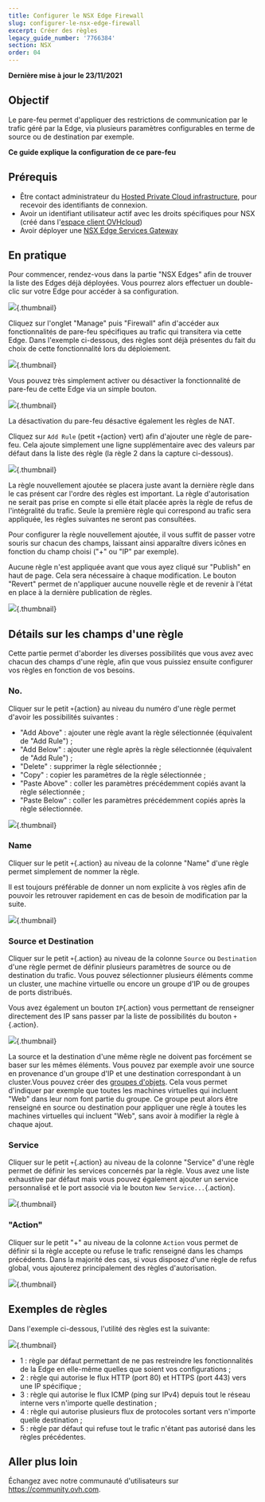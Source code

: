 ```yaml
---
title: Configurer le NSX Edge Firewall
slug: configurer-le-nsx-edge-firewall
excerpt: Créer des règles 
legacy_guide_number: '7766384'
section: NSX
order: 04
---
```


**Dernière mise à jour le 23/11/2021**

## Objectif

Le pare-feu permet d'appliquer des restrictions de communication par le trafic géré par la Edge, via plusieurs paramètres configurables en terme de source ou de destination par exemple.

**Ce guide explique la configuration de ce pare-feu**

## Prérequis

- Être contact administrateur du [Hosted Private Cloud infrastructure](https://www.ovhcloud.com/fr/enterprise/products/hosted-private-cloud/), pour recevoir des identifiants de connexion.
- Avoir un identifiant utilisateur actif avec les droits spécifiques pour NSX (créé dans l'[espace client OVHcloud](https://www.ovh.com/auth/?action=gotomanager&from=https://www.ovh.com/fr/&ovhSubsidiary=fr))
- Avoir déployer une [NSX Edge Services Gateway](https://docs.ovh.com/fr/private-cloud/comment-deployer-une-nsx-edge-gateway/)

## En pratique

Pour commencer, rendez-vous dans la partie "NSX Edges" afin de trouver la liste des Edges déjà déployées. Vous pourrez alors effectuer un double-clic sur votre Edge pour accéder à sa configuration.

![](images/content-docs-cloud-private-cloud-configure_edge_firewall-images-nsx_edge_firewall_1.jpg){.thumbnail}

Cliquez sur l'onglet "Manage" puis "Firewall" afin d'accéder aux fonctionnalités de pare-feu spécifiques au trafic qui transitera via cette Edge. Dans l'exemple ci-dessous, des règles sont déjà présentes du fait du choix de cette fonctionnalité lors du déploiement.

![](images/content-docs-cloud-private-cloud-configure_edge_firewall-images-nsx_edge_firewall_2.png){.thumbnail}

Vous pouvez très simplement activer ou désactiver la fonctionnalité de pare-feu de cette Edge via un simple bouton.

![](images/content-docs-cloud-private-cloud-configure_edge_firewall-images-nsx_edge_firewall_3.png){.thumbnail}

La désactivation du pare-feu désactive également les règles de NAT.

Cliquez sur `Add Rule` (petit `+`{action} vert) afin d'ajouter une règle de pare-feu. Cela ajoute simplement une ligne supplémentaire avec des valeurs par défaut dans la liste des règle (la règle 2 dans la capture ci-dessous).

![](images/content-docs-cloud-private-cloud-configure_edge_firewall-images-nsx_edge_firewall_4.png){.thumbnail}

La règle nouvellement ajoutée se placera juste avant la dernière règle dans le cas présent car l'ordre des règles est important. La règle d'autorisation ne serait pas prise en compte si elle était placée après la règle de refus de l'intégralité du trafic. Seule la première règle qui correspond au trafic sera appliquée, les règles suivantes ne seront pas consultées.

Pour configurer la règle nouvellement ajoutée, il vous suffit de passer votre souris sur chacun des champs, laissant ainsi apparaître divers icônes en fonction du champ choisi ("+" ou "IP" par exemple).

Aucune règle n'est appliquée avant que vous ayez cliqué sur "Publish" en haut de page. Cela sera nécessaire à chaque modification. Le bouton "Revert" permet de n'appliquer aucune nouvelle règle et de revenir à l'état en place à la dernière publication de règles.

![](images/content-docs-cloud-private-cloud-configure_edge_firewall-images-nsx_edge_firewall_5.png){.thumbnail}

## Détails sur les champs d'une règle

Cette partie permet d'aborder les diverses possibilités que vous avez avec chacun des champs d'une règle, afin que vous puissiez ensuite configurer vos règles en fonction de vos besoins.

### No.

Cliquer sur le petit `+`{action} au niveau du numéro d'une règle permet d'avoir les possibilités suivantes :

- "Add Above" : ajouter une règle avant la règle sélectionnée (équivalent de "Add Rule") ;
- "Add Below" : ajouter une règle après la règle sélectionnée (équivalent de "Add Rule") ;
- "Delete" : supprimer la règle sélectionnée ;
- "Copy" : copier les paramètres de la règle sélectionnée ;
- "Paste Above" : coller les paramètres précédemment copiés avant la règle sélectionnée ;
- "Paste Below" : coller les paramètres précédemment copiés après la règle sélectionnée.

![](images/content-docs-cloud-private-cloud-configure_edge_firewall-images-nsx_edge_firewall_6.png){.thumbnail}

### Name

Cliquer sur le petit `+`{.action} au niveau de la colonne "Name" d'une règle permet simplement de nommer la règle.

Il est toujours préférable de donner un nom explicite à vos règles afin de pouvoir les retrouver rapidement en cas de besoin de modification par la suite.

![](images/content-docs-cloud-private-cloud-configure_edge_firewall-images-nsx_edge_firewall_7.png){.thumbnail}

### Source et Destination

Cliquer sur le petit `+`{.action} au niveau de la colonne `Source` ou `Destination` d'une règle permet de définir plusieurs paramètres de source ou de destination du trafic. Vous pouvez sélectionner plusieurs éléments comme un cluster, une machine virtuelle ou encore un groupe d'IP ou de groupes de ports distribués.

Vous avez également un bouton `IP`{.action} vous permettant de renseigner directement des IP sans passer par la liste de possibilités du bouton `+`{.action}.

![](images/content-docs-cloud-private-cloud-configure_edge_firewall-images-nsx_edge_firewall_8.png){.thumbnail}

La source et la destination d'une même règle ne doivent pas forcément se baser sur les mêmes éléments. Vous pouvez par exemple avoir une source en provenance d'un groupe d'IP et une destination correspondant à un cluster.Vous pouvez créer des [groupes d'objets](../configurer-les-groupes-d-objets-nsx/). Cela vous permet d'indiquer par exemple que toutes les machines virtuelles qui incluent "Web" dans leur nom font partie du groupe. Ce groupe peut alors être renseigné en source ou destination pour appliquer une règle à toutes les machines virtuelles qui incluent "Web", sans avoir à modifier la règle à chaque ajout.

### Service

Cliquer sur le petit `+`{.action} au niveau de la colonne "Service" d'une règle permet de définir les services concernés par la règle. Vous avez une liste exhaustive par défaut mais vous pouvez également ajouter un service personnalisé et le port associé via le bouton `New Service...`{.action}.

![](images/content-docs-cloud-private-cloud-configure_edge_firewall-images-nsx_edge_firewall_9.png){.thumbnail}

### "Action"

Cliquer sur le petit "+" au niveau de la colonne `Action` vous permet de définir si la règle accepte ou refuse le trafic renseigné dans les champs précédents. Dans la majorité des cas, si vous disposez d'une règle de refus global, vous ajouterez principalement des règles d'autorisation.

![](images/content-docs-cloud-private-cloud-configure_edge_firewall-images-nsx_edge_firewall_10.png){.thumbnail}

## Exemples de règles

Dans l'exemple ci-dessous, l'utilité des règles est la suivante:

![](images/content-docs-cloud-private-cloud-configure_edge_firewall-images-nsx_edge_firewall_11.jpg){.thumbnail}

- 1 : règle par défaut permettant de ne pas restreindre les fonctionnalités de la Edge en elle-même quelles que soient vos configurations ;
- 2 : règle qui autorise le flux HTTP (port 80) et HTTPS (port 443) vers une IP spécifique ;
- 3 : règle qui autorise le flux ICMP (ping sur IPv4) depuis tout le réseau interne vers n'importe quelle destination ;
- 4 : règle qui autorise plusieurs flux de protocoles sortant vers n'importe quelle destination ;
- 5 : règle par défaut qui refuse tout le trafic n'étant pas autorisé dans les règles précédentes.

## Aller plus loin

Échangez avec notre communauté d'utilisateurs sur <https://community.ovh.com>.
